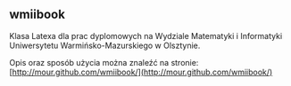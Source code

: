 wmiibook
--------

Klasa Latexa dla prac dyplomowych na Wydziale Matematyki i Informatyki Uniwersytetu Warmińsko-Mazurskiego w Olsztynie.

Opis oraz sposób użycia można znaleźć na stronie:
[http://mour.github.com/wmiibook/](http://mour.github.com/wmiibook/)